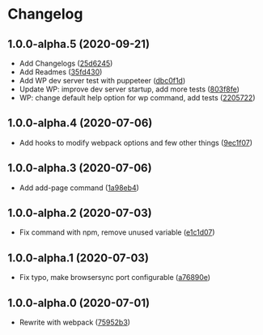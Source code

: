 # Changelog

<!-- INSERT-NEW-ENTRIES-HERE -->

## 1.0.0-alpha.5 (2020-09-21)

- Add Changelogs ([25d6245](https://github.com/xfiveco/generator-chisel/commit/25d6245))
- Add Readmes ([35fd430](https://github.com/xfiveco/generator-chisel/commit/35fd430))
- Add WP dev server test with puppeteer ([dbc0f1d](https://github.com/xfiveco/generator-chisel/commit/dbc0f1d))
- Update WP: improve dev server startup, add more tests ([803f8fe](https://github.com/xfiveco/generator-chisel/commit/803f8fe))
- WP: change default help option for wp command, add tests ([2205722](https://github.com/xfiveco/generator-chisel/commit/2205722))

## 1.0.0-alpha.4 (2020-07-06)

- Add hooks to modify webpack options and few other things ([9ec1f07](https://github.com/xfiveco/generator-chisel/commit/9ec1f07))

## 1.0.0-alpha.3 (2020-07-06)

- Add add-page command ([1a98eb4](https://github.com/xfiveco/generator-chisel/commit/1a98eb4))

## 1.0.0-alpha.2 (2020-07-03)

- Fix command with npm, remove unused variable ([e1c1d07](https://github.com/xfiveco/generator-chisel/commit/e1c1d07))

## 1.0.0-alpha.1 (2020-07-03)

- Fix typo, make browsersync port configurable ([a76890e](https://github.com/xfiveco/generator-chisel/commit/a76890e))

## 1.0.0-alpha.0 (2020-07-01)

- Rewrite with webpack ([75952b3](https://github.com/xfiveco/generator-chisel/commit/75952b3))
